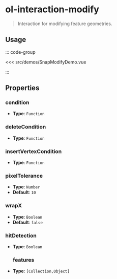 # ol-interaction-modify

> Interaction for modifying feature geometries.

<script setup>
import SnapModifyDemo from "@demos/SnapModifyDemo.vue"
</script>

<ClientOnly>
<SnapModifyDemo/>
</ClientOnly>

## Usage

::: code-group

<<< src/demos/SnapModifyDemo.vue

:::

## Properties

### condition

- **Type**: `Function`

### deleteCondition

- **Type**: `Function`

### insertVertexCondition

- **Type**: `Function`

### pixelTolerance

- **Type**: `Number`
- **Default**: `10`

### wrapX

- **Type**: `Boolean`
- **Default**: `false`

### hitDetection

- **Type**: `Boolean`

  ### features

- **Type**: `[Collection,Object]`
